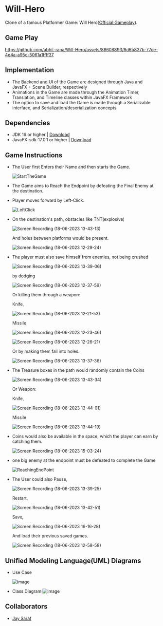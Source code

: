 # Will-Hero

Clone of a famous Platformer Game: Will Hero([Official Gameplay](https://www.youtube.com/watch?v=VuyBQOXcX00&t=69s)).

## Game Play

https://github.com/abhit-rana/Will-Hero/assets/88608893/8d6b837b-77ce-4e4a-a95c-5061a1ffff37

## Implementation

* The Backend and UI of the Game are designed through Java and JavaFX + Scene Builder, respectively
* Animations in the Game are made through the Animation Timer, Translation, and Timeline classes within JavaFX Framework
* The option to save and load the Game is made through a Serializable interface, and Serialization/deserialization concepts

## Dependencies

* JDK 16 or higher | [Download](https://www.oracle.com/java/technologies/downloads/)
* JavaFX-sdk-17.0.1 or higher | [Download](https://gluonhq.com/products/javafx/)

## Game Instructions

* The User first Enters their Name and then starts the Game.
  
  ![StartTheGame](https://github.com/abhit-rana/Will-Hero/assets/88608893/1b11abda-dc7c-481f-abe0-3bb557ed0169)

* The Game aims to Reach the Endpoint by defeating the Final Enemy at the destination.
* Player moves forward by Left-Click.

  ![LeftClick](https://github.com/abhit-rana/Will-Hero/assets/88608893/0c4136be-624d-42cc-8a6f-40214ec06503)

* On the destination's path, obstacles like
  TNT(explosive)

  ![Screen Recording (18-06-2023 13-43-13)](https://github.com/abhit-rana/Will-Hero/assets/88608893/af20d11e-0728-48cc-b872-f5887fa25ea7)

  And holes between platforms would be present.

  ![Screen Recording (18-06-2023 12-29-24)](https://github.com/abhit-rana/Will-Hero/assets/88608893/60936f8f-0f9d-4913-bbaa-ab3a639b2871)

* The player must also save himself from enemies, not being crushed

  ![Screen Recording (18-06-2023 13-39-06)](https://github.com/abhit-rana/Will-Hero/assets/88608893/6a74adb8-3edb-4fb9-933c-dad9579b865b)

  by dodging

  ![Screen Recording (18-06-2023 12-37-59)](https://github.com/abhit-rana/Will-Hero/assets/88608893/f34936bb-38de-4d6b-b23c-4f8c00e064fd)

  Or killing them through a weapon:
  
  Knife, 

  ![Screen Recording (18-06-2023 12-21-53)](https://github.com/abhit-rana/Will-Hero/assets/88608893/00f69e65-e8cb-43bc-8c7b-387a99712c11)

  Missile

  ![Screen Recording (18-06-2023 12-23-46)](https://github.com/abhit-rana/Will-Hero/assets/88608893/5d8610bf-2c7b-45a8-afcd-9e0619934d86)

  ![Screen Recording (18-06-2023 12-26-21)](https://github.com/abhit-rana/Will-Hero/assets/88608893/352de284-55da-41b3-bb82-1a1b472610d8)


  Or by making them fall into holes.

  ![Screen Recording (18-06-2023 13-37-36)](https://github.com/abhit-rana/Will-Hero/assets/88608893/3d9eacd2-985a-412a-83c7-0e72f53c035e)

* The Treasure boxes in the path would randomly contain the Coins

  ![Screen Recording (18-06-2023 13-43-34)](https://github.com/abhit-rana/Will-Hero/assets/88608893/e1a86f0b-7886-47ff-899a-d5f7973e9da2)

  Or Weapon:

  Knife, 

  ![Screen Recording (18-06-2023 13-44-01)](https://github.com/abhit-rana/Will-Hero/assets/88608893/cbdf3767-9e04-4a0a-b73d-1b9d1afeecc2)

  Missile

  ![Screen Recording (18-06-2023 13-44-19)](https://github.com/abhit-rana/Will-Hero/assets/88608893/d24f9469-33ea-4a57-8434-8b41862eb237)

* Coins would also be available in the space, which the player can earn by catching them.

  ![Screen Recording (18-06-2023 15-03-24)](https://github.com/abhit-rana/Will-Hero/assets/88608893/914eca11-39fa-4a6b-b27d-dfc1035d8f7c)

* one big enemy at the endpoint must be defeated to complete the Game

  ![ReachingEndPoint](https://github.com/abhit-rana/Will-Hero/assets/88608893/2d85c7ac-09f2-43a3-8150-064f98ae50da)

* The User could also Pause,

  ![Screen Recording (18-06-2023 13-39-25)](https://github.com/abhit-rana/Will-Hero/assets/88608893/75d0d8db-dc62-4d47-b66d-3a1d88554c85)

  Restart,

  ![Screen Recording (18-06-2023 13-42-51)](https://github.com/abhit-rana/Will-Hero/assets/88608893/30b3ae7d-82d7-4491-8276-2525c5b05378)

  Save, 

  ![Screen Recording (18-06-2023 16-16-28)](https://github.com/abhit-rana/Will-Hero/assets/88608893/53df0ca3-d227-4167-9cf1-0fecc962cddf)

  And load their previous saved games.

  ![Screen Recording (18-06-2023 12-58-58)](https://github.com/abhit-rana/Will-Hero/assets/88608893/3e20ea26-3dee-4dfa-ad18-0489706d3dce)


## Unified Modeling Language(UML) Diagrams

* Use Case

  ![image](https://github.com/abhit-rana/Will-Hero/assets/88608893/3ff688f2-6168-44b4-b88c-8634e590b0eb)

* Class Diagram
  ![image](https://github.com/abhit-rana/Will-Hero/assets/88608893/f825e838-f12a-4b9f-8a70-c08fa9d8563c)

## Collaborators

* [Jay Saraf](https://github.com/jay20438)
